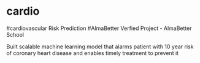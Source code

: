 # cardio
#cardiovascular Risk Prediction
#AlmaBetter Verfied Project - AlmaBetter School

Built scalable machine learning model that alarms patient with 10 year risk of coronary heart disease and enables timely treatment to prevent it
